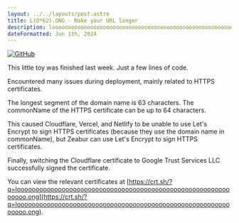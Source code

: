 ```yaml
---
layout: ../../layouts/post.astro
title: L(O*62).ONG - Make your URL longer
description: loooooooooooooooooooooooooooooooooooooooooooooooooooooooooooooo.ong is the longest domain name
dateFormatted: Jun 1th, 2024
---
```


[![GitHub](https://github.html.zone/ccbikai/loooooooooooooooooooooooooooooooooooooooooooooooooooooooooooooo.ong)](https://github.com/ccbikai/loooooooooooooooooooooooooooooooooooooooooooooooooooooooooooooo.ong)

This little toy was finished last week. Just a few lines of code.

Encountered many issues during deployment, mainly related to HTTPS certificates.

The longest segment of the domain name is 63 characters. The commonName of the HTTPS certificate can be up to 64 characters.

This caused Cloudflare, Vercel, and Netlify to be unable to use Let's Encrypt to sign HTTPS certificates (because they use the domain name in commonName), but Zeabur can use Let's Encrypt to sign HTTPS certificates.

Finally, switching the Cloudflare certificate to Google Trust Services LLC successfully signed the certificate.

You can view the relevant certificates at [https://crt.sh/?q=loooooooooooooooooooooooooooooooooooooooooooooooooooooooooooooo.ong](https://crt.sh/?q=loooooooooooooooooooooooooooooooooooooooooooooooooooooooooooooo.ong).
